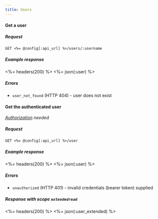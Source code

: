 ```yaml
---
title: Users
---
```


#### Get a user

##### Request
```
GET <%= @config[:api_url] %>/users/:username
```

##### Example response
<%= headers(200) %>
<%= json(:user) %>

##### Errors

* `user_not_found` (HTTP 404) - user does not exist

#### Get the authenticated user

*[Authorization](/api/#authorization) needed*

##### Request
    GET <%= @config[:api_url] %>/user

##### Example response
<%= headers(200) %>
<%= json(:user) %>

##### Errors

* `unauthorized` (HTTP 401) - invalid credentials (bearer token) supplied

##### Response with scope `extendedread`
<%= headers(200) %>
<%= json(:user_extended) %>
